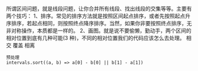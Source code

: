 所谓区间问题，就是线段问题，让你合并所有线段、找出线段的交集等等。主要有两个技巧：
1、排序。常见的排序方法就是按照区间起点排序，或者先按照起点升序排序，若起点相同，则按照终点降序排序。当然，如果你非要按照终点排序，无非对称操作，本质都是一样的。
2、画图。就是说不要偷懒，勤动手，两个区间的相对位置到底有几种可能(3 种)，不同的相对位置我们的代码应该怎么去处理。
相交 覆盖 相离

```JS
预处理
intervals.sort((a, b) => a[0] - b[0] || b[1] - a[1])
```
